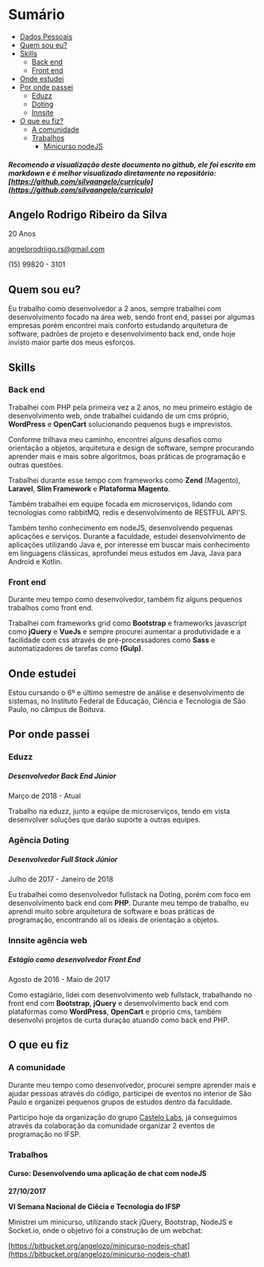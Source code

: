 # Sumário

- [Dados Pessoais](#dados-pessoais)
- [Quem sou eu?](#quem-sou-eu)
- [Skills](#skills)
    - [Back end](#skills-back-end)
    - [Front end](#skills-front-end)
- [Onde estudei](#onde-estudei)
- [Por onde passei](#onde-passei)
    - [Eduzz](#onde-passei-eduzz)
    - [Doting](#onde-passei-doting)
    - [Innsite](#onde-passei-innsite)
- [O que eu fiz?](#oque-fiz)
    - [A comunidade](#oque-fiz-comunidade)
    - [Trabalhos](#oque-fiz-trabalhos)
        - [Minicurso nodeJS](#oque-fiz-trabalhos-chat-node)


##### Recomendo a visualização deste documento no github, ele foi escrito em markdown e é melhor visualizado diretamente no repositório: [https://github.com/silvaangelo/curriculo](https://github.com/silvaangelo/curriculo)

<a name="dados-pessoais"></a>
## Angelo Rodrigo Ribeiro da Silva

20 Anos

angelorodriigo.rs@gmail.com

(15) 99820 - 3101

<a name="quem-sou-eu"></a>
## Quem sou eu?

Eu trabalho como desenvolvedor a 2 anos, sempre trabalhei com desenvolvimento focado na área web, sendo front end, passei por algumas empresas porém encontrei mais conforto estudando arquitetura de software, padrões de projeto e desenvolvimento back end, onde hoje invisto maior parte dos meus esforços.

<a name="skills"></a>
## Skills

<a name="skills-back-end"></a>
### Back end

Trabalhei com PHP pela primeira vez a 2 anos, no meu primeiro estágio de desenvolvimento web, onde trabalhei cuidando de um cms próprio, **WordPress** e **OpenCart** solucionando pequenos bugs e imprevistos.

Conforme trilhava meu caminho, encontrei alguns desafios como orientação a objetos, arquitetura e design de software, sempre procurando aprender mais e mais sobre algoritmos, boas práticas de programação e outras questões.

Trabalhei durante esse tempo com frameworks como **Zend** (Magento), **Laravel**, **Slim Framework** e **Plataforma Magento**.

Também trabalhei em equipe focada em microserviços, lidando com tecnologias como rabbitMQ, redis e desenvolvimento de RESTFUL API'S.

Também tenho conhecimento em nodeJS, desenvolvendo pequenas aplicações e serviços. Durante a faculdade, estudei desenvolvimento de aplicações utilizando Java e, por interesse em buscar mais conhecimento em linguagens clássicas, aprofundei meus estudos em Java, Java para Android e Kotlin.

<a name="skills-front-end"></a>
### Front end

Durante meu tempo como desenvolvedor, também fiz alguns pequenos trabalhos como front end.

Trabalhei com frameworks grid como **Bootstrap** e frameworks javascript como **jQuery** e **VueJs** e sempre procurei aumentar a produtividade e a facilidade com css através de pré-processadores como **Sass** e automatizadores de tarefas como **(Gulp)**.

<a name="onde-estudei"></a>
## Onde estudei

Estou cursando o 6º e último semestre de análise e desenvolvimento de sistemas, no Instituto Federal de Educação, Ciência e Tecnologia de São Paulo, no câmpus de Boituva.

<a name="onde-passei"></a>
## Por onde passei

<a name="onde-passei-eduzz"></a>
### Eduzz
##### Desenvolvedor Back End Júnior

Março de 2018 - Atual

Trabalho na eduzz, junto a equipe de microserviços, tendo em vista desenvolver soluções que darão suporte a outras equipes.

<a name="onde-passei-doting"></a>
### Agência Doting
##### Desenvolvedor Full Stack Júnior

Julho de 2017 - Janeiro de 2018

Eu trabalhei como desenvolvedor fullstack na Doting, porém com foco em desenvolvimento back end com **PHP**. Durante meu tempo de trabalho, eu aprendi muito sobre arquitetura de software e boas práticas de programação, encontrando ali os ideais de orientação a objetos.

<a name="onde-passei-innsite"></a>
### Innsite agência web
##### Estágio como desenvolvedor Front End

Agosto de 2016 - Maio de 2017

Como estagiário, lidei com desenvolvimento web fullstack, trabalhando no front end com **Bootstrap**, **jQuery** e desenvolvimento back end com plataformas como **WordPress**, **OpenCart** e próprio cms, também desenvolvi projetos de curta duração atuando como back end PHP.

<a name="oque-fiz"></a>
## O que eu fiz

<a name="oque-fiz-comunidade"></a>
### A comunidade

Durante meu tempo como desenvolvedor, procurei sempre aprender mais e ajudar pessoas através do código, participei de eventos no interior de São Paulo e organizei pequenos grupos de estudos dentro da faculdade.

Participo hoje da organização do grupo [Castelo Labs](https://castelolabs.github.io/), já conseguimos através da colaboração da comunidade organizar 2 eventos de programação no IFSP.

<a name="oque-fiz-trabalhos"></a>
### Trabalhos

<a name="oque-fiz-trabalhos-chat-node"></a>
#### Curso: Desenvolvendo uma aplicação de chat com nodeJS

**27/10/2017**

**VI Semana Nacional de Ciêcia e Tecnologia do IFSP**

Ministrei um minicurso, utilizando stack jQuery, Bootstrap, NodeJS e Socket.io, onde o objetivo foi a construção de um webchat:

[https://bitbucket.org/angelozo/minicurso-nodejs-chat](https://bitbucket.org/angelozo/minicurso-nodejs-chat)
